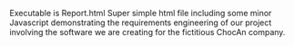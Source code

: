 Executable is Report.html
Super simple html file including some minor Javascript demonstrating the requirements engineering of our project involving the software we are creating for the fictitious ChocAn company.
